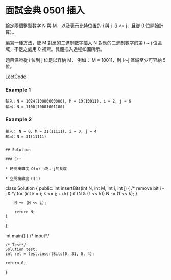 # 面試金典 0501 插入

給定兩個整型數字 N 與 M，以及表示比特位置的 i 與 j（i <= j，且從 0 位開始計算）。

編寫一種方法，使 M 對應的二進制數字插入 N 對應的二進制數字的第 i ~ j 位區域，不足之處用 0 補齊。具體插入過程如圖所示。

題目保證從 i 位到 j 位足以容納 M， 例如： M = 10011，則 i～j 區域至少可容納 5 位。

[LeetCode](https://leetcode-cn.com/problems/insert-into-bits-lcci/)
 

### Example 1
```
輸入：N = 1024(10000000000), M = 19(10011), i = 2, j = 6
輸出：N = 1100(10001001100)
```

### Example 2
```
輸入： N = 0, M = 31(11111), i = 0, j = 4
輸出：N = 31(11111)
```


```

## Solution  

### C++

* 時間複雜度 O(n) n為i-j的長度

* 空間複雜度 O(1) 

```
class Solution
{
public:
    int insertBits(int N, int M, int i, int j)
    {
        /* remove bit i - j & */
        for (int k = i; k <= j; ++k)
        {
            if (N & (1 << k))
                N -= (1 << k);
        }

        N += (M << i);

        return N;
    }
};

int main()
{
    /* input*/

    /* Test*/
    Solution test;
    int ret = test.insertBits(0, 31, 0, 4);

    return 0;
}
```